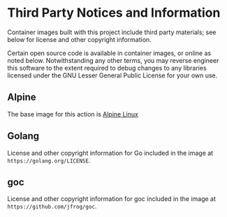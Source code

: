 # Third Party Notices and Information

Container images built with this project include third party materials; see below for license and other copyright information.

Certain open source code is available in container images, or online as noted below. Notwithstanding any other terms, you may reverse engineer this software to the extent required to debug changes to any libraries licensed under the GNU Lesser General Public License for your own use.

## Alpine

The base image for this action is [Alpine Linux](https://www.alpinelinux.org)

## Golang

License and other copyright information for Go included in the image at `https://golang.org/LICENSE`.

## goc

License and other copyright information for goc included in the image at `https://github.com/jfrog/goc`.